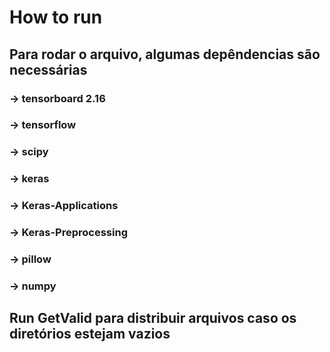 # How to run

## Para rodar o arquivo, algumas depêndencias são necessárias

### -> tensorboard 2.16

### -> tensorflow

### -> scipy

### -> keras

### -> Keras-Applications

### -> Keras-Preprocessing

### -> pillow

### -> numpy

## Run GetValid para distribuir arquivos caso os diretórios estejam vazios
